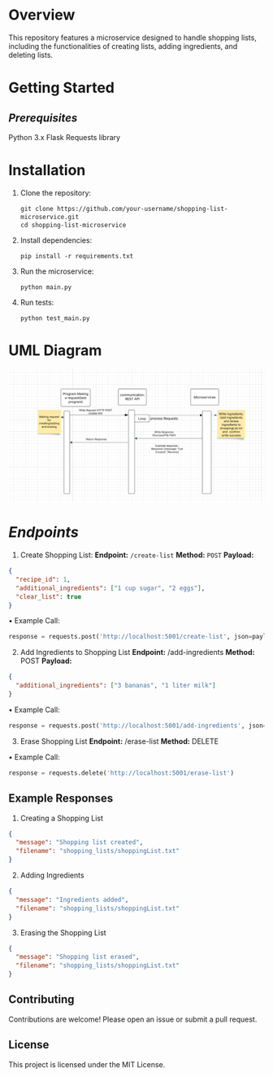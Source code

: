 # Overview
This repository features a microservice designed to handle shopping lists, including the functionalities of creating lists, adding ingredients, and deleting lists.
# Getting Started 
## ***Prerequisites***
  Python 3.x 
  Flask
  Requests library
# Installation
1.	Clone the repository:
    ```shell
    git clone https://github.com/your-username/shopping-list-microservice.git
    cd shopping-list-microservice
    ```
2.	Install dependencies:
    ```shell
    pip install -r requirements.txt
    ```
3.	Run the microservice:
    ```shell
    python main.py
    ```
4.	Run tests:
    ```shell
    python test_main.py
    ```

# UML Diagram
  ![](images/UMLdiagram.png)

# ***Endpoints***

1. Create Shopping List:
  **Endpoint:** `/create-list`
  **Method:** `POST`
  **Payload:**
     
```json
{
  "recipe_id": 1,
  "additional_ingredients": ["1 cup sugar", "2 eggs"],
  "clear_list": true
}
```
•	Example Call:
```python
response = requests.post('http://localhost:5001/create-list', json=payload)
```

2. Add Ingredients to Shopping List
  **Endpoint:** /add-ingredients
  **Method:** POST
  **Payload:**
```json
{
  "additional_ingredients": ["3 bananas", "1 liter milk"]
}
```

•	Example Call:
```python
response = requests.post('http://localhost:5001/add-ingredients', json=payload)
```
3. Erase Shopping List
  **Endpoint:** /erase-list
  **Method:** DELETE

  •	Example Call:
```python
response = requests.delete('http://localhost:5001/erase-list')
```
## Example Responses
1. Creating a Shopping List
```json
{
  "message": "Shopping list created",
  "filename": "shopping_lists/shoppingList.txt"
}
```

2. Adding Ingredients
```json
{
  "message": "Ingredients added",
  "filename": "shopping_lists/shoppingList.txt"
}
```

3. Erasing the Shopping List
```json
{
  "message": "Shopping list erased",
  "filename": "shopping_lists/shoppingList.txt"
}
```

## Contributing

Contributions are welcome! Please open an issue or submit a pull request.

## License

This project is licensed under the MIT License.




